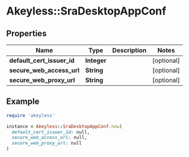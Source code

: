 # Akeyless::SraDesktopAppConf

## Properties

| Name | Type | Description | Notes |
| ---- | ---- | ----------- | ----- |
| **default_cert_issuer_id** | **Integer** |  | [optional] |
| **secure_web_access_url** | **String** |  | [optional] |
| **secure_web_proxy_url** | **String** |  | [optional] |

## Example

```ruby
require 'akeyless'

instance = Akeyless::SraDesktopAppConf.new(
  default_cert_issuer_id: null,
  secure_web_access_url: null,
  secure_web_proxy_url: null
)
```

